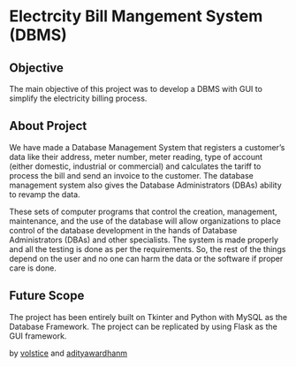 # Electrcity Bill Mangement System (DBMS)

## Objective 

The main objective of this project was to develop a DBMS with GUI to simplify the electricity billing process.

## About Project

We have made a Database Management System that registers a customer’s data like their address, meter number, meter reading, type of account (either domestic, industrial or commercial) and calculates the tariff to process the bill and send an invoice to the customer. The database management system also gives the Database Administrators (DBAs) ability to revamp the data. 

These sets of computer programs that control the creation, management, maintenance, and the use of the database will allow organizations to place control of the database development in the hands of Database Administrators (DBAs) and other specialists. The system is made properly and all the testing is done as per the requirements. So, the rest of the things depend on the user and no one can harm the data or the software if proper care is done. 

## Future Scope

The project has been entirely built on Tkinter and Python with MySQL as the Database Framework. 
The project can be replicated by using Flask as the GUI framework.

by [volstice](https://github.com/volstice) and [adityawardhanm](https://github.com/adityawardhanm)
